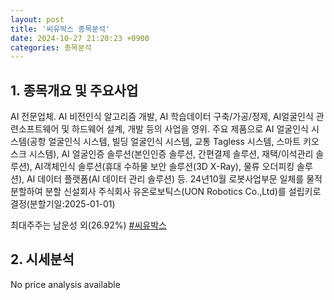 ```yaml
---
layout: post
title: '씨유박스 종목분석'
date: 2024-10-27 21:20:23 +0900
categories: 종목분석
---
```


## 1. 종목개요 및 주요사업

AI 전문업체. AI 비전인식 알고리즘 개발, AI 학습데이터 구축/가공/정제, AI얼굴인식 관련소프트웨어 및 하드웨어 설계, 개발 등의 사업을 영위. 주요 제품으로 AI 얼굴인식 시스템(공항 얼굴인식 시스템, 빌딩 얼굴인식 시스템, 교통 Tagless 시스템, 스마트 키오스크 시스템), AI 얼굴인증 솔루션(본인인증 솔루션, 간편결제 솔루션, 재택/이석관리 솔루션), AI객체인식 솔루션(휴대 수하물 보안 솔루션(3D X-Ray), 물류 오더피킹 솔루션), AI 데이터 플랫폼(AI 데이터 관리 솔루션) 등. 24년10월 로봇사업부문 일체를 물적분할하여 분할 신설회사 주식회사 유온로보틱스(UON Robotics Co.,Ltd)를 설립키로 결정(분할기일:2025-01-01)

최대주주는 남운성 외(26.92%)
[#씨유박스](#)

## 2. 시세분석

No price analysis available
